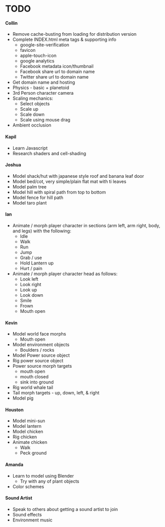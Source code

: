 # TODO  
  
#### Collin
* Remove cache-busting from loading for distribution version
* Complete INDEX.html meta tags & supporting info
  * google-site-verification
  * favicon
  * apple-touch-icon
  * google analytics
  * Facebook metadata icon/thumbnail
  * Facebook share url to domain name
  * Twitter share url to domain name
* Get domain name and hosting
* Physics - basic + planetoid
* 3rd Person character camera
* Scaling mechanics:
  * Select objects
  * Scale up
  * Scale down
  * Scale using mouse drag
* Ambient occlusion

#### Kapil
* Learn Javascript
* Research shaders and cell-shading

#### Joshua
* Model shack/hut with japanese style roof and banana leaf door
* Model bed/cot, very simple/plain flat mat with ti leaves
* Model palm tree
* Model hill with spiral path from top to bottom
* Model fence for hill path
* Model taro plant

#### Ian
* Animate / morph player character in sections (arm left, arm right, body, and legs) with the following:
  * Idle
  * Walk
  * Run
  * Jump
  * Grab / use
  * Hold Lantern up
  * Hurt / pain
* Animate / morph player character head as follows:
  * Look left
  * Look right
  * Look up
  * Look down
  * Smile
  * Frown
  * Mouth open

#### Kevin
* Model world face morphs
  * Mouth open
* Model environment objects
  * Boulders / rocks
* Model Power source object
* Rig power source object
* Power source morph targets
  * mouth open
  * mouth closed
  * sink into ground
* Rig world whale tail
* Tail morph targets - up, down, left, & right
* Model pig

#### Houston
* Model mini-sun
* Model lantern
* Model chicken
* Rig chicken
* Animate chicken
  * Walk
  * Peck ground

#### Amanda
* Learn to model using Blender
  * Try with any of plant objects
* Color schemes

#### Sound Artist
* Speak to others about getting a sound artist to join
* Sound effects
* Environment music